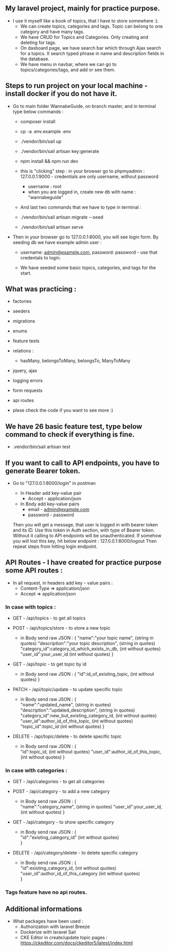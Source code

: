 ## My laravel project, mainly for practice purpose. 

* I use it myself like a book of topics, that I have to store somewhere :).
    * We can create topics, categories and tags. Topic can belong to one category and have many tags. 
    * We have CRUD for Topics and Categories. Only creating and deleting for tags.
    * On dasboard page, we have search bar which through Ajax search for a topics. It search typed phrase in name and description fields in the database. 
    * We have menu in navbar, where we can go to topics/categories/tags, and add or see them.


## Steps to run project on your local machine - install docker if you do not have it.

* Go to main folder WannabeGuide, on branch master, and in terminal type below commands : 
    * composer install
    * cp -a .env.example .env
    * ./vendor/bin/sail up
    * ./vendor/bin/sail artisan key:generate
    * npm install && npm run dev

    * this is "clicking" step : in your browser go to phpmyadmin : 127.0.0.1:9000 - credentials are only username, without password
        - username : root
        - when you are logged in, create new db with name : "wannabeguide"
    
    * And last two commands that we have to type in terminal : 

    * ./vendor/bin/sail artisan migrate --seed
    * ./vendor/bin/sail artisan serve

* Then in your browser go to 127.0.0.1:8000, you will see login form. By seeding db we have example admin user :

    * username: admin@example.com, password: password - use that credentals to login.

    * We have seeded some basic topics, categories, and tags for the start.

## What was practicing :
* factories
* seeders
* migrations
* enums
* feature tests
* relations : 
    * hasMany, belongsToMany, belongsTo, ManyToMany
* jquery, ajax
* logging errors
* form requests
* api routes

* plese check the code if you want to see more :) 


## We have 26 basic feature test, type below command to check if everything is fine.
* .vendor/bin/sail artisan test

## If you want to call to API endpoints, you have to generate Bearer token.
* Go to "127.0.0.1:8000/login" in postman 
    * In Header add key-value pair
        * Accept - application/json
    * In Body add key-value pairs
        * email - admin@example.com
        * password - password

    Then you will get a message, that user is logged in with bearer token and its ID. 
    Use this token in Auth section, with type of Bearer token.
    Without it calling to API endpoints will be unauthenticated.
    If somehow you will lost this key, hit below endpoint : 
    127.0.0.1:8000/logout
    Then repeat steps from hitting login endpoint. 


## API Routes - I have created for practice purpose some API routes : 

* In all request, in headers add key - value pairs :
    * Content-Type => application/json
    * Accept => application/json


### In case with topics : 

* GET - /api/topics - to get all topics

* POST - /api/topics/store - to store a new topic
    * in Body send raw JSON :
    {
    "name":"your topic name",                      (string in quotes)
    "description":"your topic description",        (string in quotes)
    "category_id":category_id_which_exists_in_db,  (int without quotes)
    "user_id":your_user_id                         (int without quotes)
    }     

* GET - /api/topic - to get topic by id  
    * in Body send raw JSON :
    {
    "id":id_of_existing_topic,                   (int without quotes)
    }  

* PATCH - /api/topic/update - to update specific topic
    * in Body send raw JSON :
    {  
    "name":"updated_name",                       (string in quotes)
    "description":"updated_description",         (string in quotes)
    "category_id":new_but_existing_category_id,  (int without quotes)
    "user_id":author_id_of_this_topic,           (int without quotes)
    "topic_id":topic_id                          (int without quotes)
    }  

* DELETE - /api/topic/delete - to delete specific topic
    * in Body send raw JSON :
    {  
    "id":topic_id,                       (int without quotes)
    "user_id":author_id_of_this_topic,   (int without quotes)
    } 

### In case with categories : 

* GET - /api/categories - to get all categories

* POST - /api/category - to add a new category
    * in Body send raw JSON :
    {  
    "name":"category_name",             (string in quotes)
    "user_id":your_user_id,             (int without quotes)
    }  

* GET - /api/category - to show specific category
    * in Body send raw JSON :
    {  
    "id":"existing_category_id"      (int without quotes)         
    }  

* DELETE - /api/category/delete - to delete specific category
    * in Body send raw JSON :
    {  
    "id":existing_category_id,               (int without quotes) 
    "user_id":author_id_of_this_category     (int without quotes)         
    }  

### Tags feature have no api routes. 

## Additional informations
* What packages have been used :
  * Authorization with laravel Breeze
  * Dockerize with laravel Sail
  * CKE Editor in create/update topic pages : https://ckeditor.com/docs/ckeditor5/latest/index.html


